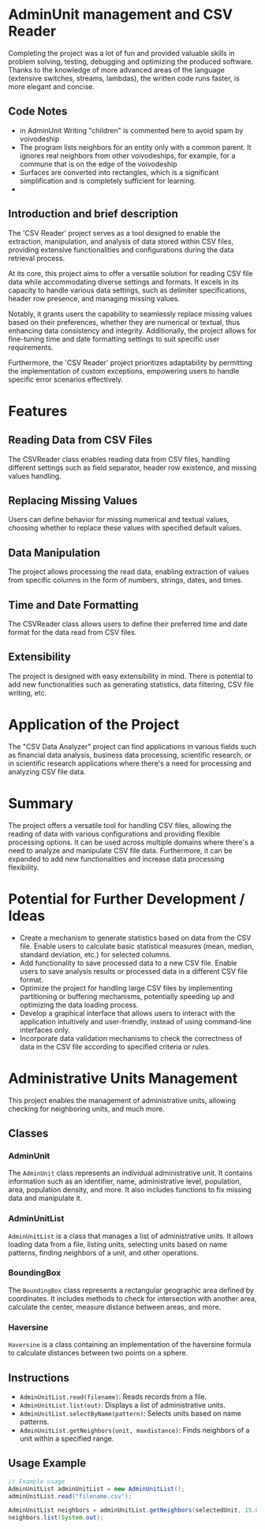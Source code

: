 # AdminUnit management and CSV Reader
Completing the project was a lot of fun and provided valuable skills in problem solving, testing, debugging and optimizing the produced software. Thanks to the knowledge of more advanced areas of the language (extensive switches, streams, lambdas), the written code runs faster, is more elegant and concise.

## Code Notes
- in AdminUnit  Writing "children" is commented here to avoid spam by voivodeship
- The program lists neighbors for an entity only with a common parent. It ignores real neighbors from other voivodeships, for example, for a commune that is on the edge of the voivodeship
- Surfaces are converted into rectangles, which is a significant simplification and is completely sufficient for learning.
- 

## Introduction and brief description
The 'CSV Reader' project serves as a tool designed to enable the extraction, manipulation, and analysis of data stored within CSV files, providing extensive functionalities and configurations during the data retrieval process.

At its core, this project aims to offer a versatile solution for reading CSV file data while accommodating diverse settings and formats. It excels in its capacity to handle various data settings, such as delimiter specifications, header row presence, and managing missing values.

Notably, it grants users the capability to seamlessly replace missing values based on their preferences, whether they are numerical or textual, thus enhancing data consistency and integrity. Additionally, the project allows for fine-tuning time and date formatting settings to suit specific user requirements.

Furthermore, the 'CSV Reader' project prioritizes adaptability by permitting the implementation of custom exceptions, empowering users to handle specific error scenarios effectively.

# Features

## Reading Data from CSV Files
The CSVReader class enables reading data from CSV files, handling different settings such as field separator, header row existence, and missing values handling.
## Replacing Missing Values
Users can define behavior for missing numerical and textual values, choosing whether to replace these values with specified default values.
## Data Manipulation
The project allows processing the read data, enabling extraction of values from specific columns in the form of numbers, strings, dates, and times.
## Time and Date Formatting
The CSVReader class allows users to define their preferred time and date format for the data read from CSV files.
## Extensibility
The project is designed with easy extensibility in mind. There is potential to add new functionalities such as generating statistics, data filtering, CSV file writing, etc.

# Application of the Project
The "CSV Data Analyzer" project can find applications in various fields such as financial data analysis, business data processing, scientific research, or in scientific research applications where there's a need for processing and analyzing CSV file data.

# Summary
The project offers a versatile tool for handling CSV files, allowing the reading of data with various configurations and providing flexible processing options. It can be used across multiple domains where there's a need to analyze and manipulate CSV file data. Furthermore, it can be expanded to add new functionalities and increase data processing flexibility.

# Potential for Further Development / Ideas
- Create a mechanism to generate statistics based on data from the CSV file. Enable users to calculate basic statistical measures (mean, median, standard deviation, etc.) for selected columns.
- Add functionality to save processed data to a new CSV file. Enable users to save analysis results or processed data in a different CSV file format.
- Optimize the project for handling large CSV files by implementing partitioning or buffering mechanisms, potentially speeding up and optimizing the data loading process.
- Develop a graphical interface that allows users to interact with the application intuitively and user-friendly, instead of using command-line interfaces only.
- Incorporate data validation mechanisms to check the correctness of data in the CSV file according to specified criteria or rules.

# Administrative Units Management

This project enables the management of administrative units, allowing checking for neighboring units, and much more.

## Classes

### AdminUnit

The `AdminUnit` class represents an individual administrative unit. It contains information such as an identifier, name, administrative level, population, area, population density, and more. It also includes functions to fix missing data and manipulate it.

### AdminUnitList

`AdminUnitList` is a class that manages a list of administrative units. It allows loading data from a file, listing units, selecting units based on name patterns, finding neighbors of a unit, and other operations.

### BoundingBox

The `BoundingBox` class represents a rectangular geographic area defined by coordinates. It includes methods to check for intersection with another area, calculate the center, measure distance between areas, and more.

### Haversine

`Haversine` is a class containing an implementation of the haversine formula to calculate distances between two points on a sphere.

## Instructions

- `AdminUnitList.read(filename)`: Reads records from a file.
- `AdminUnitList.list(out)`: Displays a list of administrative units.
- `AdminUnitList.selectByName(pattern)`: Selects units based on name patterns.
- `AdminUnitList.getNeighbors(unit, maxdistance)`: Finds neighbors of a unit within a specified range.

## Usage Example

```java
// Example usage
AdminUnitList adminUnitList = new AdminUnitList();
adminUnitList.read("filename.csv");

AdminUnitList neighbors = adminUnitList.getNeighbors(selectedUnit, 15.0);
neighbors.list(System.out);
```